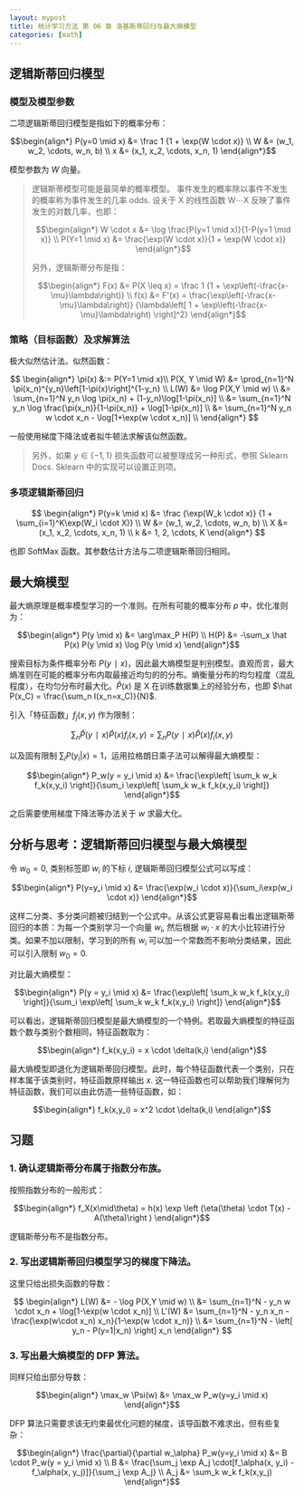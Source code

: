 ```yaml
---
layout: mypost
title: 统计学习方法 第 06 章 洛基斯蒂回归与最大熵模型
categories: [math]
---
```


## 逻辑斯蒂回归模型

### 模型及模型参数

二项逻辑斯蒂回归模型是指如下的概率分布：

$$\begin{align*}
P(y=0 \mid x) &= \frac 1 {1 + \exp(W \cdot x)} \\
W &= (w_1, w_2, \cdots, w_n, b) \\
x &= (x_1, x_2, \cdots, x_n, 1)
\end{align*}$$

模型参数为 *W* 向量。

> 逻辑斯蒂模型可能是最简单的概率模型。 事件发生的概率除以事件不发生的概率称为事件发生的几率 odds. 设关于 X 的线性函数 W⋯X 反映了事件发生的对数几率，也即：
> 
> 
> $$\begin{align*}
> W \cdot x &= \log \frac{P(y=1 \mid x)}{1-P(y=1 \mid x)} \\
> P(Y=1 \mid x) &= \frac{\exp(W \cdot x)}{1 + \exp(W \cdot x)}
> \end{align*}$$
> 
> 另外，逻辑斯蒂分布是指：
> 
> $$\begin{align*}
> F(x) &= P(X \leq x) = \frac 1 {1 + \exp\left(-\frac{x-\mu}\lambda\right)} \\
> f(x) &= F'(x) = \frac{\exp\left(-\frac{x-\mu}\lambda\right)} {\lambda\left[ 1 + \exp\left(-\frac{x-\mu}\lambda\right) \right]^2}
> \end{align*}$$
> 

### 策略（目标函数）及求解算法

极大似然估计法。似然函数：

$$ \begin{align*}
\pi(x) &:= P(Y=1 \mid x)\\
P(X, Y \mid W) &= \prod_{n=1}^N \pi(x_n)^{y_n}\left[1-\pi(x)\right]^{1-y_n} \\
L(W) &= \log P(X,Y \mid w) \\
&= \sum_{n=1}^N y_n \log \pi(x_n) + (1-y_n)\log[1-\pi(x_n)] \\
&= \sum_{n=1}^N y_n \log \frac{\pi(x_n)}{1-\pi(x_n)} + \log[1-\pi(x_n)] \\
&= \sum_{n=1}^N y_n w \cdot x_n - \log[1+\exp(w \cdot x_n)] \\
\end{align*} $$

一般使用梯度下降法或者拟牛顿法求解该似然函数。

> 另外，如果 $y\in\{-1, 1\}$ 损失函数可以被整理成另一种形式，参照 Sklearn Docs. Sklearn 中的实现可以设置正则项。

### 多项逻辑斯蒂回归

$$
\begin{align*}
P(y=k \mid x) &= \frac {\exp(W_k \cdot x)} {1 + \sum_{i=1}^K\exp(W_i \cdot X)} \\
W &= (w_1, w_2, \cdots, w_n, b) \\
X &= (x_1, x_2, \cdots, x_n, 1) \\
k &= 1, 2, \cdots, K
\end{align*}
$$

也即 SoftMax 函数。其参数估计方法与二项逻辑斯蒂回归相同。

## 最大熵模型

最大熵原理是概率模型学习的一个准则。在所有可能的概率分布 $p$ 中，优化准则为：

$$\begin{align*}
P(y \mid x) &= \arg\max_P H(P) \\
H(P) &= -\sum_x \hat P(x) P(y \mid x) \log P(y \mid x)
\end{align*}$$

搜索目标为条件概率分布 $P(y∣x)$，因此最大熵模型是判别模型。直观而言，最大熵准则在可能的概率分布内取最接近均匀的的分布。熵衡量分布的均匀程度（混乱程度），在均匀分布时最大化。$\hat P(x)$ 是 X 在训练数据集上的经验分布，也即 $\hat P(x_C) = \frac{\sum_n I(x_n=x_C)}{N}$.

引入「特征函数」$f_j(x, y)$ 作为限制：

$$
\sum_n \hat P(y∣x) \hat P(x) f_i(x,y) = \sum_n P(y∣x)\hat P(x)f_i(x,y)
$$

以及固有限制 $\sum_i P(y_i|x)=1$，运用拉格朗日乘子法可以解得最大熵模型：

$$\begin{align*}
P_w(y = y_i \mid x) &= \frac{\exp\left[ \sum_k w_k f_k(x,y_i) \right]}{\sum_i \exp\left[ \sum_k w_k f_k(x,y_i) \right]}
\end{align*}$$

之后需要使用梯度下降法等办法关于 $w$ 求最大化。

## 分析与思考：逻辑斯蒂回归模型与最大熵模型

令 $w_0=0$, 类别标签即 $w_i$ 的下标 $i$, 逻辑斯蒂回归模型公式可以写成：

$$\begin{align*}
P(y=y_i \mid x) &= \frac{\exp(w_i \cdot x)}{\sum_i\exp(w_i \cdot x)}
\end{align*}$$

这样二分类、多分类问题被归结到一个公式中。从该公式更容易看出看出逻辑斯蒂回归的本质：为每一个类别学习一个向量 $w_i$, 然后根据 $w_i \cdot x$ 的大小比较进行分类。如果不加以限制，学习到的所有 $w_i$ 可以加一个常数而不影响分类结果，因此可以引入限制 $w_0=0$.

对比最大熵模型：

$$\begin{align*}
P(y = y_i \mid x) &= \frac{\exp\left[ \sum_k w_k f_k(x,y_i) \right]}{\sum_i \exp\left[ \sum_k w_k f_k(x,y_i) \right]}
\end{align*}$$

可以看出，逻辑斯蒂回归模型是最大熵模型的一个特例。若取最大熵模型的特征函数个数与类别个数相同，特征函数取为：

$$\begin{align*}
f_k(x,y_i) = x \cdot \delta(k,i)
\end{align*}$$

最大熵模型即退化为逻辑斯蒂回归模型。此时，每个特征函数代表一个类别，只在样本属于该类别时，特征函数原样输出 *x*. 这一特征函数也可以帮助我们理解何为特征函数，我们可以由此仿造一些特征函数，如：

$$\begin{align*}
f_k(x,y_i) = x^2 \cdot \delta(k,i)
\end{align*}$$

## 习题

### 1. 确认逻辑斯蒂分布属于指数分布族。

按照指数分布的一般形式：

$$\begin{align*}
f_X(x\mid\theta) = h(x) \exp \left (\eta(\theta) \cdot T(x) -A(\theta)\right )
\end{align*}$$

逻辑斯蒂分布不是指数分布。

### 2. 写出逻辑斯蒂回归模型学习的梯度下降法。

这里只给出损失函数的导数：

$$ \begin{align*}
L(W) &= - \log P(X,Y \mid w) \\
&= \sum_{n=1}^N - y_n w \cdot x_n + \log[1-\exp(w \cdot x_n)] \\
L'(W) &= \sum_{n=1}^N - y_n x_n - \frac{\exp(w\cdot x_n) x_n}{1-\exp(w \cdot x_n)} \\
&= \sum_{n=1}^N - \left[ y_n - P(y=1|x_n) \right] x_n
\end{align*} $$

### 3. 写出最大熵模型的 DFP 算法。

同样只给出部分导数：

$$\begin{align*}
\max_w \Psi(w) &= \max_w P_w(y=y_i \mid x)
\end{align*}$$

DFP 算法只需要求该无约束最优化问题的梯度，该导函数不难求出，但有些复杂：

$$\begin{align*}
\frac{\partial}{\partial w_\alpha} P_w(y=y_i \mid x) &= B \cdot P_w(y = y_i \mid x) \\
B &= \frac{\sum_j \exp  A_j \cdot[f_\alpha(x, y_i) - f_\alpha(x, y_j)]}{\sum_j \exp A_j} \\
A_j &= \sum_k w_k f_k(x,y_j)
\end{align*}$$